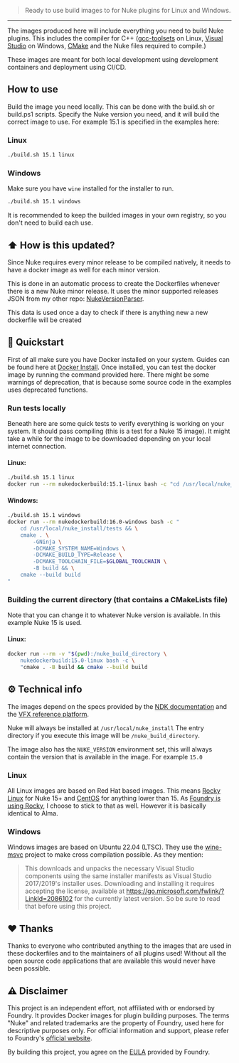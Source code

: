 > Ready to use build images to for Nuke plugins for Linux and Windows.

--- 
The images produced here will include everything you need to build Nuke plugins. This includes the compiler for C++ ([gcc-toolsets](https://access.redhat.com/documentation/en-us/red_hat_developer_toolset/12) on Linux, [Visual Studio](https://visualstudio.microsoft.com/downloads/) on Windows, [CMake](https://cmake.org/) and the Nuke files required to compile.)

These images are meant for both local development using development containers and deployment using CI/CD.


## How to use
Build the image you need locally. This can be done with the build.sh or build.ps1 scripts. Specify the Nuke version you need, and it will build the correct image to use. For example 15.1 is specified in the examples here:

### Linux
```bash
./build.sh 15.1 linux
```

### Windows
Make sure you have `wine` installed for the installer to run.

```bash
./build.sh 15.1 windows
```

It is recommended to keep the builded images in your own registry, so you don't need to build each use.

## ⬆️ How is this updated? 
Since Nuke requires every minor release to be compiled natively, it needs to have a docker image as well for each minor version.

This is done in an automatic process to create the Dockerfiles whenever there is a new Nuke minor release. It uses the minor supported releases JSON from my other repo: [NukeVersionParser](https://codeberg.org/gillesvink/NukeVersionParser).

This data is used once a day to check if there is anything new a new dockerfile will be created

## 📝 Quickstart 
First of all make sure you have Docker installed on your system. Guides can be found here at [Docker Install](https://docs.docker.com/engine/install/).
Once installed, you can test the docker image by running the command provided here. There might be some warnings of deprecation, that is because some source code in the examples uses deprecated functions.

### Run tests locally
Beneath here are some quick tests to verify everything is working on your system. It should pass compiling (this is a test for a Nuke 15 image). It might take a while for the image to be downloaded
depending on your local internet connection.

#### Linux:
```bash
./build.sh 15.1 linux
docker run --rm nukedockerbuild:15.1-linux bash -c "cd /usr/local/nuke_install/tests && cmake . -B build && cmake --build build"
```

#### Windows:
```bash
./build.sh 15.1 windows
docker run --rm nukedockerbuild:16.0-windows bash -c "
    cd /usr/local/nuke_install/tests && \
    cmake . \
        -GNinja \
        -DCMAKE_SYSTEM_NAME=Windows \
        -DCMAKE_BUILD_TYPE=Release \
        -DCMAKE_TOOLCHAIN_FILE=$GLOBAL_TOOLCHAIN \
        -B build && \
    cmake --build build
"
```

### Building the current directory (that contains a CMakeLists file)
Note that you can change it to whatever Nuke version is available. In this example Nuke 15 is used.
#### Linux:
```bash
docker run --rm -v "$(pwd):/nuke_build_directory \
    nukedockerbuild:15.0-linux bash -c \
    "cmake . -B build && cmake --build build
```

## ⚙️ Technical info
The images depend on the specs provided by the [NDK documentation](https://learn.foundry.com/nuke/developers/13.2/ndkdevguide/intro/pluginbuildinginstallation.html) and the [VFX reference platform](https://vfxplatform.com/).

Nuke will always be installed at `/usr/local/nuke_install` The entry directory if you execute this image will be `/nuke_build_directory`.

The image also has the `NUKE_VERSION` environment set, this will always contain the version that is available in the image. For example `15.0`

### Linux
All Linux images are based on Red Hat based images. This means [Rocky Linux](https://hub.docker.com/_/rockylinux) for Nuke 15+ and [CentOS](https://hub.docker.com/_/centos) for anything lower than 15. As [Foundry is using Rocky](https://learn.foundry.com/nuke/content/release_notes/15.0/nuke_15.0v1_releasenotes.html), I choose to stick to that as well. However it is basically identical to Alma.

### Windows
Windows images are based on Ubuntu 22.04 (LTSC). They use the [wine-msvc](https://github.com/mstorsjo/msvc-wine) project to make cross compilation possible. As they mention:
> This downloads and unpacks the necessary Visual Studio components using the same installer manifests as Visual Studio 2017/2019's installer uses. Downloading and installing it requires accepting the license, available at https://go.microsoft.com/fwlink/?LinkId=2086102 for the currently latest version.
So be sure to read that before using this project.

## ❤️ Thanks
Thanks to everyone who contributed anything to the images that are used in these dockerfiles and to the maintainers of all plugins used! Without all the open source code applications that are available this would never have been possible.

## ⚠️ Disclaimer
This project is an independent effort, not affiliated with or endorsed by Foundry. 
It provides Docker images for plugin building purposes. 
The terms "Nuke" and related trademarks are the property of Foundry, 
used here for descriptive purposes only. For official information and support, 
please refer to Foundry's [official website](https://www.foundry.com/).

By building this project, you agree on the [EULA](https://www.foundry.com/eula) provided by Foundry.
